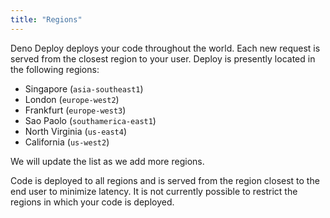 ```yaml
---
title: "Regions"
---
```


Deno Deploy deploys your code throughout the world. Each new request is served
from the closest region to your user. Deploy is presently located in the
following regions:

- Singapore (`asia-southeast1`)
- London (`europe-west2`)
- Frankfurt (`europe-west3`)
- Sao Paolo (`southamerica-east1`)
- North Virginia (`us-east4`)
- California (`us-west2`)

We will update the list as we add more regions.

Code is deployed to all regions and is served from the region closest to the end
user to minimize latency. It is not currently possible to restrict the regions
in which your code is deployed.
